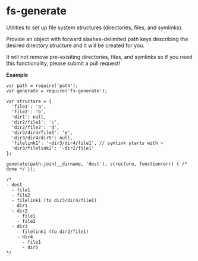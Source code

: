 # fs-generate

Utilities to set up file system structures (directories, files, and symlinks).

Provide an object with forward slashes-delimited path keys describing the desired directory structure and it will be created for you.

It will not remove pre-exisiting directories, files, and symlinks so if you need this functionality, please submit a pull request!

**Example**

```
var path = require('path');
var generate = require('fs-generate');

var structure = {
  'file1': 'a',
  'file2': 'b',
  'dir1': null,
  'dir2/file1': 'c',
  'dir2/file2': 'd',
  'dir3/dir4/file1': 'e',
  'dir3/dir4/dir5': null,
  'filelink1': '~dir3/dir4/file1', // symlink starts with ~
  'dir3/filelink2': '~dir2/file1'
};

generate(path.join(__dirname, 'dest'), structure, function(err) { /* done */ });

/*
- dest
  - file1
  - file2
  - filelink1 (to dir3/dir4/file1)
  - dir1
  - dir2
    - file1
    - file2
  - dir3
    - filelink1 (to dir2/file1)
    - dir4
      - file1
      - dir5
*/

```
